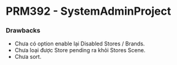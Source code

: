 # PRM392 - SystemAdminProject

### Drawbacks
- Chưa có option enable lại Disabled Stores / Brands.
- Chưa loại được Store pending ra khỏi Stores Scene.
- Chưa sort.
